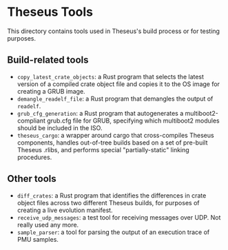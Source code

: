 # Theseus Tools

This directory contains tools used in Theseus's build process or for testing purposes. 

## Build-related tools
* `copy_latest_crate_objects`: a Rust program that selects the latest version of a compiled crate object file and copies it to the OS image for creating a GRUB image. 
* `demangle_readelf_file`: a Rust program that demangles the output of `readelf`.
* `grub_cfg_generation`: a Rust program that autogenerates a multiboot2-compliant grub.cfg file for GRUB, specifying which multiboot2 modules should be included in the ISO.
* `theseus_cargo`: a wrapper around cargo that cross-compiles Theseus components, handles out-of-tree builds based on a set of pre-built Theseus .rlibs,  and performs special "partially-static" linking procedures.

## Other tools
* `diff_crates`: a Rust program that identifies the differences in crate object files across two different Theseus builds, for purposes of creating a live evolution manifest.
* `receive_udp_messages`: a test tool for receiving messages over UDP. Not really used any more. 
* `sample_parser`: a tool for parsing the output of an execution trace of PMU samples.

